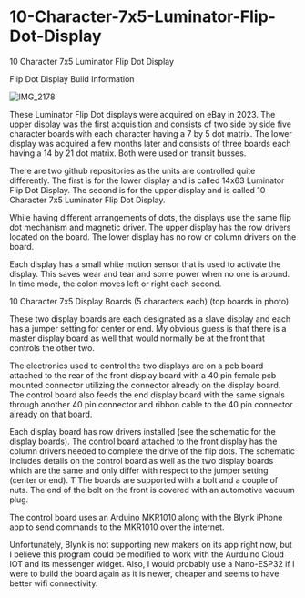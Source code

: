 # 10-Character-7x5-Luminator-Flip-Dot-Display
10 Character 7x5 Luminator Flip Dot Display

Flip Dot Display Build Information

![IMG_2178](https://github.com/user-attachments/assets/93d4848d-9bd5-4d04-bb2a-334ed9793262)

These Luminator Flip Dot displays were acquired on eBay in 2023.  The upper display was the first acquisition and consists of two side by side five character boards with each character having a 7 by 5 dot matrix.  The lower display was acquired a few months later and consists of three boards each having a 14 by 21 dot matrix.  Both were used on transit busses.

There are two github repositories as the units are controlled quite differently.  The first is for the lower display and is called 14x63 Luminator Flip Dot Display.  The second is for the upper display and is called 10 Character 7x5 Luminator Flip Dot Display.

While having different arrangements of dots, the displays use the same flip dot mechanism and magnetic driver.  The upper display has the row drivers located on the board.  The lower display has no row or column drivers on the board.  

Each display has a small white motion sensor that is used to activate the display.  This saves wear and tear and some power when no one is around.  In time mode, the colon moves left or right each second.

10 Character 7x5 Display Boards (5 characters each) (top boards in photo).

These two display boards are each designated as a slave display and each has a jumper setting for center or end.  My obvious guess is that there is a master display board as well that would normally be at the front that controls the other two.

The electronics used to control the two displays are on a pcb board attached to the rear of the front display board with a 40 pin female pcb mounted connector utilizing the connector already on the display board.  The control board also feeds the end display board with the same signals through another 40 pin connector and ribbon cable to the 40 pin connector already on that board.

Each display board has row drivers installed (see the schematic for the display boards).  The control board attached to the front display has the column drivers needed to complete the drive of the flip dots.  The schematic includes details on the control board as well as the two display boards which are the same and only differ with respect to the jumper setting (center or end).  T
The boards are supported with a bolt and a couple of nuts.  The end of the bolt on the front is covered with an automotive vacuum plug.

The control board uses an Arduino MKR1010 along with the Blynk iPhone app to send commands to the MKR1010 over the internet.

Unfortunately, Blynk is not supporting new makers on its app right now, but I believe this program could be modified to work with the Aurduino Cloud IOT and its messenger widget.  Also, I would probably use a Nano-ESP32 if I were to build the board again as it is newer, cheaper and seems to have better wifi connectivity.  
